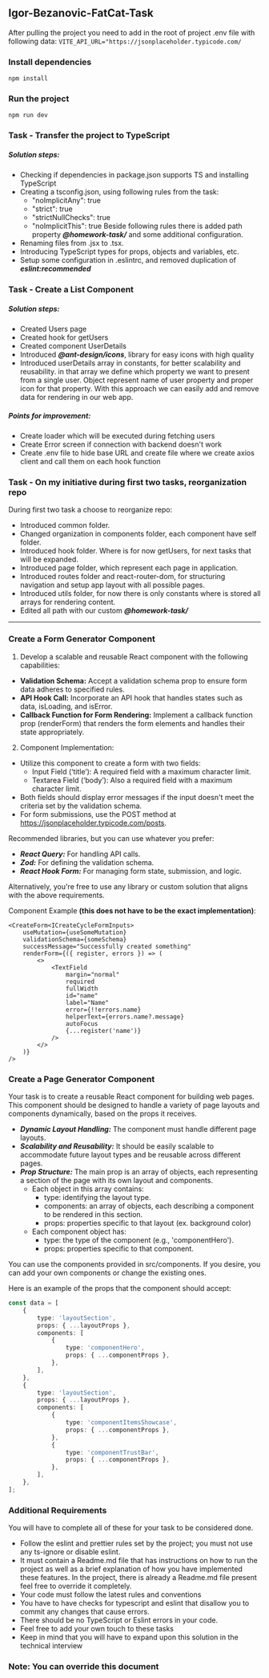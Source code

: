 ## Igor-Bezanovic-FatCat-Task

After pulling the project you need to add in the root of project .env file with following data:
`VITE_API_URL="https://jsonplaceholder.typicode.com/`

### Install dependencies

`npm install`

### Run the project

`npm run dev`

### Task - Transfer the project to TypeScript

##### Solution steps:

-   Checking if dependencies in package.json supports TS and installing TypeScript
-   Creating a tsconfig.json, using following rules from the task:
    -   "noImplicitAny": true
    -   "strict": true
    -   "strictNullChecks": true
    -   "noImplicitThis": true
        Beside following rules there is added path property **_@homework-task/_** and some additional configuration.
-   Renaming files from .jsx to .tsx.
-   Introducing TypeScript types for props, objects and variables, etc.
-   Setup some configuration in .eslintrc, and removed duplication of **_eslint:recommended_**

### Task - Create a List Component

##### Solution steps:

-   Created Users page
-   Created hook for getUsers
-   Created component UserDetails
-   Introduced **_@ant-design/icons_**, library for easy icons with high quality
-   Introduced userDetails array in constants, for better scalability and reusability.
    in that array we define which property we want to present from a single user. Object represent name
    of user property and proper icon for that property. With this approach we can easily add and remove
    data for rendering in our web app.

##### Points for improvement:

-   Create loader which will be executed during fetching users
-   Create Error screen if connection with backend doesn't work
-   Create .env file to hide base URL and create file where we create axios client and call them on each hook function

### Task - On my initiative during first two tasks, reorganization repo

During first two task a choose to reorganize repo:

-   Introduced common folder.
-   Changed organization in components folder, each component have self folder.
-   Introduced hook folder. Where is for now getUsers, for next tasks that will be expanded.
-   Introduced page folder, which represent each page in application.
-   Introduced routes folder and react-router-dom, for structuring navigation and setup app layout with all possible pages.
-   Introduced utils folder, for now there is only constants where is stored all arrays for rendering content.
-   Edited all path with our custom **_@homework-task/_**

---

### Create a Form Generator Component

1. Develop a scalable and reusable React component with the
   following capabilities:

-   **Validation Schema:** Accept a validation schema prop to ensure form data adheres to specified rules.
-   **API Hook Call:** Incorporate an API hook that handles states such as data, isLoading, and isError.
-   **Callback Function for Form Rendering:** Implement a callback function prop (renderForm) that renders the form elements and handles their state appropriately.

2. Component Implementation:

-   Utilize this component to create a form with two fields:
    -   Input Field (‘title’): A required field with a maximum character limit.
    -   Textarea Field (‘body’): Also a required field with a maximum character limit.
-   Both fields should display error messages if the input doesn't meet the criteria set by the validation schema.
-   For form submissions, use the POST method at https://jsonplaceholder.typicode.com/posts.

Recommended libraries, but you can use whatever you prefer:

-   **_React Query:_** For handling API calls.
-   **_Zod:_** For defining the validation schema.
-   **_React Hook Form:_** For managing form state, submission, and logic.

Alternatively, you're free to use any library or custom solution that aligns with the above requirements.

Component Example **(this does not have to be the exact implementation)**:

```tsx
<CreateForm<ICreateCycleFormInputs>
    useMutation={useSomeMutation}
    validationSchema={someSchema}
    successMessage="Successfully created something"
    renderForm={({ register, errors }) => (
        <>
            <TextField
                margin="normal"
                required
                fullWidth
                id="name"
                label="Name"
                error={!!errors.name}
                helperText={errors.name?.message}
                autoFocus
                {...register('name')}
            />
        </>
    )}
/>
```

### Create a Page Generator Component

Your task is to create a reusable React component for
building web pages. This component should be designed
to handle a variety of page layouts and components
dynamically, based on the props it receives.

-   **_Dynamic Layout Handling:_** The component must handle different page layouts.
-   **_Scalability and Reusability:_** It should be easily scalable to accommodate future layout types and be reusable across different pages.
-   **_Prop Structure:_** The main prop is an array of objects, each representing a section of the page with its own layout and components.
    -   Each object in this array contains:
        -   type: identifying the layout type.
        -   components: an array of objects, each describing a component to be rendered in this section.
        -   props: properties specific to that layout (ex. background color)
    -   Each component object has:
        -   type: the type of the component (e.g., 'componentHero').
        -   props: properties specific to that component.

You can use the components provided in src/components. If you desire, you can
add your own components or change the existing ones.

Here is an example of the props that the component should accept:

```ts
const data = [
    {
        type: 'layoutSection',
        props: { ...layoutProps },
        components: [
            {
                type: 'componentHero',
                props: { ...componentProps },
            },
        ],
    },
    {
        type: 'layoutSection',
        props: { ...layoutProps },
        components: [
            {
                type: 'componentItemsShowcase',
                props: { ...componentProps },
            },
            {
                type: 'componentTrustBar',
                props: { ...componentProps },
            },
        ],
    },
];
```

### Additional Requirements

You will have to complete all of these for your task to be considered done.

-   Follow the eslint and prettier rules set by the project; you must not use any ts-ignore or disable eslint.
-   It must contain a Readme.md file that has instructions on how to run the project as well as a brief explanation of how you have implemented these features. In the project, there is already a Readme.md file present feel free to override it completely.
-   Your code must follow the latest rules and conventions
-   You have to have checks for typescript and eslint that disallow you to commit any changes that cause errors.
-   There should be no TypeScript or Eslint errors in your code.
-   Feel free to add your own touch to these tasks
-   Keep in mind that you will have to expand upon this solution in the technical interview

### Note: You can override this document
